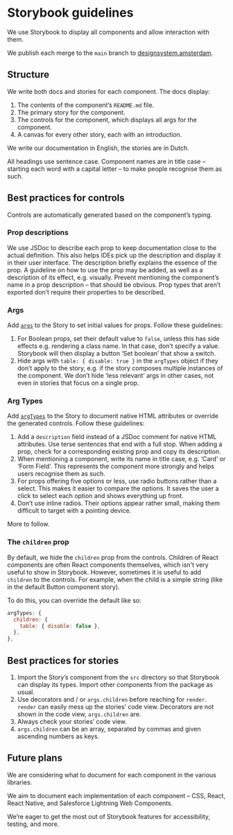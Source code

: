<!-- @license CC0-1.0 -->

# Storybook guidelines

We use Storybook to display all components and allow interaction with them.

We publish each merge to the `main` branch to [designsystem.amsterdam](https://designsystem.amsterdam/).

## Structure

We write both docs and stories for each component.
The docs display:

1. The contents of the component’s `README.md` file.
2. The primary story for the component.
3. The controls for the component, which displays all args for the component.
4. A canvas for every other story, each with an introduction.

We write our documentation in English, the stories are in Dutch.

All headings use sentence case.
Component names are in title case – starting each word with a capital letter – to make people recognise them as such.

## Best practices for controls

Controls are automatically generated based on the component’s typing.

### Prop descriptions

We use JSDoc to describe each prop to keep documentation close to the actual definition.
This also helps IDEs pick up the description and display it in their user interface.
The description briefly explains the essence of the prop.
A guideline on how to use the prop may be added, as well as a description of its effect, e.g. visually.
Prevent mentioning the component’s name in a prop description – that should be obvious.
Prop types that aren’t exported don’t require their properties to be described.

### Args

Add [`args`](https://storybook.js.org/docs/react/writing-stories/args) to the Story to set initial values for props.
Follow these guidelines:

1. For Boolean props, set their default value to `false`,
   unless this has side effects e.g. rendering a class name.
   In that case, don’t specify a value.
   Storybook will then display a button ‘Set boolean’ that show a switch.
2. Hide args with `table: { disable: true }` in the `argTypes` object if they don’t apply to the story,
   e.g. if the story composes multiple instances of the component.
   We don’t hide ‘less relevant’ args in other cases, not even in stories that focus on a single prop.

### Arg Types

Add [`argTypes`](https://storybook.js.org/docs/api/arg-types) to the Story to document native HTML attributes or override the generated controls.
Follow these guidelines:

1. Add a `description` field instead of a JSDoc comment for native HTML attributes.
   Use terse sentences that end with a full stop.
   When adding a prop, check for a corresponding existing prop and copy its description.
2. When mentioning a component, write its name in title case, e.g. ‘Card’ or ‘Form Field’.
   This represents the component more strongly and helps users recognise them as such.
3. For props offering five options or less, use radio buttons rather than a select.
   This makes it easier to compare the options.
   It saves the user a click to select each option and shows everything up front.
4. Don’t use inline radios.
   Their options appear rather small, making them difficult to target with a pointing device.

More to follow.

### The `children` prop

By default, we hide the `children` prop from the controls.
Children of React components are often React components themselves, which isn't very useful to show in Storybook.
However, sometimes it is useful to add `children` to the controls.
For example, when the child is a simple string (like in the default Button component story).

To do this, you can override the default like so:

```js
argTypes: {
  children: {
    table: { disable: false },
  },
},
```

## Best practices for stories

1. Import the Story’s component from the `src` directory so that Storybook can display its types.
   Import other components from the package as usual.
2. Use decorators and / or `args.children` before reaching for `render`. `render` can easily mess up the stories’ code view.
   Decorators are not shown in the code view, `args.children` are.
3. Always check your stories’ code view.
4. `args.children` can be an array, separated by commas and given ascending numbers as keys.

## Future plans

We are considering what to document for each component in the various libraries.

We aim to document each implementation of each component – CSS, React, React Native, and Salesforce Lightning Web Components.

We’re eager to get the most out of Storybook features for accessibility, testing, and more.
